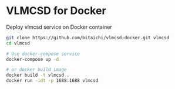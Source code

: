 # VLMCSD for Docker

Deploy vlmcsd service on Docker container

```bash
git clone https://github.com/bitaichi/vlmcsd-docker.git vlmcsd
cd vlmcsd

# Use docker-compose service
docker-compose up -d

# or docker build image
docker build -t vlmcsd .
docker run -idt -p 1688:1688 vlmcsd
```
